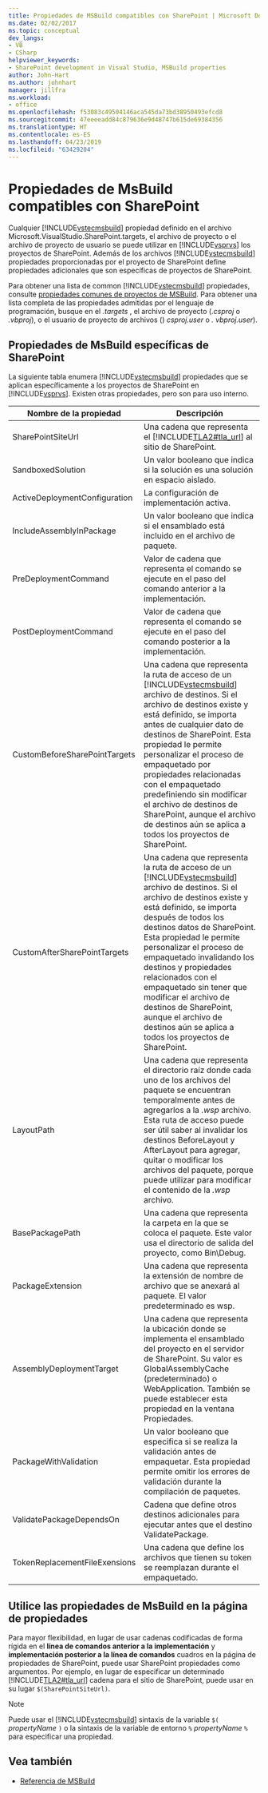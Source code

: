 ```yaml
---
title: Propiedades de MSBuild compatibles con SharePoint | Microsoft Docs
ms.date: 02/02/2017
ms.topic: conceptual
dev_langs:
- VB
- CSharp
helpviewer_keywords:
- SharePoint development in Visual Studio, MSBuild properties
author: John-Hart
ms.author: johnhart
manager: jillfra
ms.workload:
- office
ms.openlocfilehash: f53083c49504146aca545da73bd38950493efcd8
ms.sourcegitcommit: 47eeeeadd84c879636e9d48747b615de69384356
ms.translationtype: HT
ms.contentlocale: es-ES
ms.lasthandoff: 04/23/2019
ms.locfileid: "63429204"
---
```

# <a name="msbuild-properties-supported-by-sharepoint"></a>Propiedades de MsBuild compatibles con SharePoint
  Cualquier [!INCLUDE[vstecmsbuild](../sharepoint/includes/vstecmsbuild-md.md)] propiedad definido en el archivo Microsoft.VisualStudio.SharePoint.targets, el archivo de proyecto o el archivo de proyecto de usuario se puede utilizar en [!INCLUDE[vsprvs](../sharepoint/includes/vsprvs-md.md)] los proyectos de SharePoint. Además de los archivos [!INCLUDE[vstecmsbuild](../sharepoint/includes/vstecmsbuild-md.md)] propiedades proporcionadas por el proyecto de SharePoint define propiedades adicionales que son específicas de proyectos de SharePoint.

 Para obtener una lista de common [!INCLUDE[vstecmsbuild](../sharepoint/includes/vstecmsbuild-md.md)] propiedades, consulte [propiedades comunes de proyectos de MSBuild](http://go.microsoft.com/fwlink/?LinkID=168687). Para obtener una lista completa de las propiedades admitidas por el lenguaje de programación, busque en el *.targets* , el archivo de proyecto (*.csproj* o *.vbproj*), o el usuario de proyecto de archivos () *csproj.user* o *. vbproj.user*).

## <a name="msbuild-properties-specific-to-sharepoint"></a>Propiedades de MsBuild específicas de SharePoint
 La siguiente tabla enumera [!INCLUDE[vstecmsbuild](../sharepoint/includes/vstecmsbuild-md.md)] propiedades que se aplican específicamente a los proyectos de SharePoint en [!INCLUDE[vsprvs](../sharepoint/includes/vsprvs-md.md)]. Existen otras propiedades, pero son para uso interno.

|Nombre de la propiedad|Descripción|
|-------------------|-----------------|
|SharePointSiteUrl|Una cadena que representa el [!INCLUDE[TLA2#tla_url](../sharepoint/includes/tla2sharptla-url-md.md)] al sitio de SharePoint.|
|SandboxedSolution|Un valor booleano que indica si la solución es una solución en espacio aislado.|
|ActiveDeploymentConfiguration|La configuración de implementación activa.|
|IncludeAssemblyInPackage|Un valor booleano que indica si el ensamblado está incluido en el archivo de paquete.|
|PreDeploymentCommand|Valor de cadena que representa el comando se ejecute en el paso del comando anterior a la implementación.|
|PostDeploymentCommand|Valor de cadena que representa el comando se ejecute en el paso del comando posterior a la implementación.|
|CustomBeforeSharePointTargets|Una cadena que representa la ruta de acceso de un [!INCLUDE[vstecmsbuild](../sharepoint/includes/vstecmsbuild-md.md)] archivo de destinos. Si el archivo de destinos existe y está definido, se importa antes de cualquier dato de destinos de SharePoint. Esta propiedad le permite personalizar el proceso de empaquetado por propiedades relacionadas con el empaquetado predefiniendo sin modificar el archivo de destinos de SharePoint, aunque el archivo de destinos aún se aplica a todos los proyectos de SharePoint.|
|CustomAfterSharePointTargets|Una cadena que representa la ruta de acceso de un [!INCLUDE[vstecmsbuild](../sharepoint/includes/vstecmsbuild-md.md)] archivo de destinos. Si el archivo de destinos existe y está definido, se importa después de todos los destinos datos de SharePoint. Esta propiedad le permite personalizar el proceso de empaquetado invalidando los destinos y propiedades relacionados con el empaquetado sin tener que modificar el archivo de destinos de SharePoint, aunque el archivo de destinos aún se aplica a todos los proyectos de SharePoint.|
|LayoutPath|Una cadena que representa el directorio raíz donde cada uno de los archivos del paquete se encuentran temporalmente antes de agregarlos a la *.wsp* archivo. Esta ruta de acceso puede ser útil saber al invalidar los destinos BeforeLayout y AfterLayout para agregar, quitar o modificar los archivos del paquete, porque puede utilizar para modificar el contenido de la *.wsp* archivo.|
|BasePackagePath|Una cadena que representa la carpeta en la que se coloca el paquete. Este valor usa el directorio de salida del proyecto, como Bin\Debug.|
|PackageExtension|Una cadena que representa la extensión de nombre de archivo que se anexará al paquete. El valor predeterminado es wsp.|
|AssemblyDeploymentTarget|Una cadena que representa la ubicación donde se implementa el ensamblado del proyecto en el servidor de SharePoint. Su valor es GlobalAssemblyCache (predeterminado) o WebApplication. También se puede establecer esta propiedad en la ventana Propiedades.|
|PackageWithValidation|Un valor booleano que especifica si se realiza la validación antes de empaquetar. Esta propiedad permite omitir los errores de validación durante la compilación de paquetes.|
|ValidatePackageDependsOn|Cadena que define otros destinos adicionales para ejecutar antes que el destino ValidatePackage.|
|TokenReplacementFileExensions|Una cadena que define los archivos que tienen su token se reemplazan durante el empaquetado.|

## <a name="use-msbuild-properties-in-the-properties-page"></a>Utilice las propiedades de MsBuild en la página de propiedades
 Para mayor flexibilidad, en lugar de usar cadenas codificadas de forma rígida en el **línea de comandos anterior a la implementación** y **implementación posterior a la línea de comandos** cuadros en la página de propiedades de SharePoint, puede usar SharePoint propiedades como argumentos. Por ejemplo, en lugar de especificar un determinado [!INCLUDE[TLA2#tla_url](../sharepoint/includes/tla2sharptla-url-md.md)] cadena para el sitio de SharePoint, puede usar en su lugar `$(SharePointSiteUrl)`.

> [!NOTE]
> Puede usar el [!INCLUDE[vstecmsbuild](../sharepoint/includes/vstecmsbuild-md.md)] sintaxis de la variable `$(` *propertyName* `)` o la sintaxis de la variable de entorno `%` *propertyName* `%` para especificar una propiedad.

## <a name="see-also"></a>Vea también

- [Referencia de MSBuild](../msbuild/msbuild-reference.md)